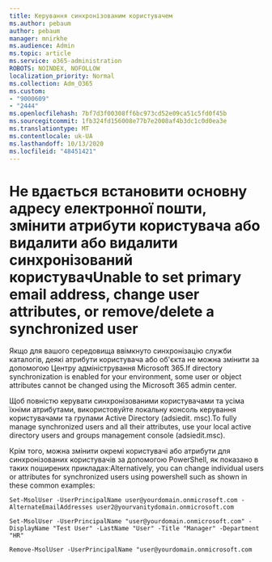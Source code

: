 ```yaml
---
title: Керування синхронізованим користувачем
ms.author: pebaum
author: pebaum
manager: mnirkhe
ms.audience: Admin
ms.topic: article
ms.service: o365-administration
ROBOTS: NOINDEX, NOFOLLOW
localization_priority: Normal
ms.collection: Adm_O365
ms.custom:
- "9000609"
- "2444"
ms.openlocfilehash: 7bf7d3f00308ff6bc973cd52e09ca51c5fd0f45b
ms.sourcegitcommit: 1fb324fd156008e77b7e2008af4b3dc1c0d0ea3e
ms.translationtype: MT
ms.contentlocale: uk-UA
ms.lasthandoff: 10/13/2020
ms.locfileid: "48451421"
---
```

# <a name="unable-to-set-primary-email-address-change-user-attributes-or-removedelete-a-synchronized-user"></a><span data-ttu-id="ef7b0-102">Не вдається встановити основну адресу електронної пошти, змінити атрибути користувача або видалити або видалити синхронізований користувач</span><span class="sxs-lookup"><span data-stu-id="ef7b0-102">Unable to set primary email address, change user attributes, or remove/delete a synchronized user</span></span>

<span data-ttu-id="ef7b0-103">Якщо для вашого середовища ввімкнуто синхронізацію служби каталогів, деякі атрибути користувача або об'єкта не можна змінити за допомогою Центру адміністрування Microsoft 365.</span><span class="sxs-lookup"><span data-stu-id="ef7b0-103">If directory synchronization is enabled for your environment, some user or object attributes cannot be changed using the Microsoft 365 admin center.</span></span>

<span data-ttu-id="ef7b0-104">Щоб повністю керувати синхронізованими користувачами та усіма їхніми атрибутами, використовуйте локальну консоль керування користувачами та групами Active Directory (adsiedit. msc).</span><span class="sxs-lookup"><span data-stu-id="ef7b0-104">To fully manage synchronized users and all their attributes, use your local active directory users and groups management console (adsiedit.msc).</span></span>  

<span data-ttu-id="ef7b0-105">Крім того, можна змінити окремі користувачі або атрибути для синхронізованих користувачів за допомогою PowerShell, як показано в таких поширених прикладах:</span><span class="sxs-lookup"><span data-stu-id="ef7b0-105">Alternatively, you can change individual users or attributes for synchronized users using powershell such as shown in these common examples:</span></span>

`Set-MsolUser -UserPrincipalName user@yourdomain.onmicrosoft.com -AlternateEmailAddresses user2@yourvanitydomain.onmicrosoft.com`

`Set-MsolUser -UserPrincipalName "user@yourdomain.onmicrosoft.com" -DisplayName "Test User" -LastName "User" -Title "Manager" -Department "HR"`

`Remove-MsolUser -UserPrincipalName "user@yourdomain.onmicrosoft.com`
